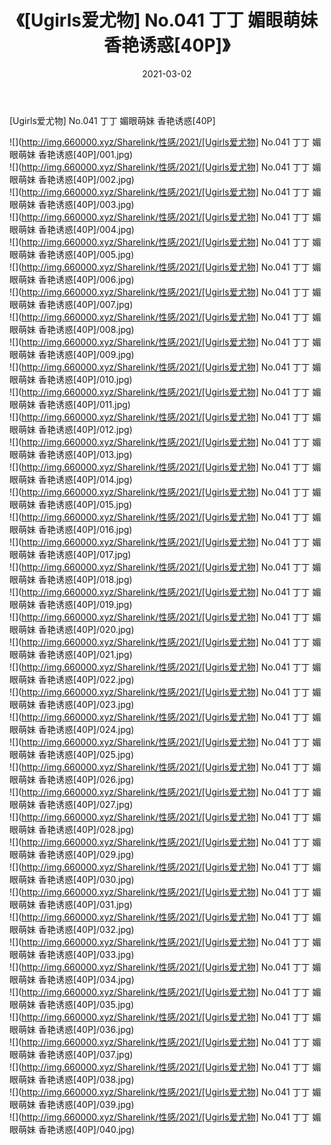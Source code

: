 ﻿---
layout: post
title:  《[Ugirls爱尤物] No.041 丁丁 媚眼萌妹 香艳诱惑[40P]》
date:   2021-03-02
img: http://img.660000.xyz/Sharelink/性感/2021/[Ugirls爱尤物] No.041 丁丁 媚眼萌妹 香艳诱惑[40P]/000.jpg
categories: [美女, 清纯, 唯美]
---

[Ugirls爱尤物] No.041 丁丁 媚眼萌妹 香艳诱惑[40P]

  ![](http://img.660000.xyz/Sharelink/性感/2021/[Ugirls爱尤物] No.041 丁丁 媚眼萌妹 香艳诱惑[40P]/001.jpg) <br> ![](http://img.660000.xyz/Sharelink/性感/2021/[Ugirls爱尤物] No.041 丁丁 媚眼萌妹 香艳诱惑[40P]/002.jpg) <br> ![](http://img.660000.xyz/Sharelink/性感/2021/[Ugirls爱尤物] No.041 丁丁 媚眼萌妹 香艳诱惑[40P]/003.jpg) <br> ![](http://img.660000.xyz/Sharelink/性感/2021/[Ugirls爱尤物] No.041 丁丁 媚眼萌妹 香艳诱惑[40P]/004.jpg) <br> ![](http://img.660000.xyz/Sharelink/性感/2021/[Ugirls爱尤物] No.041 丁丁 媚眼萌妹 香艳诱惑[40P]/005.jpg) <br> ![](http://img.660000.xyz/Sharelink/性感/2021/[Ugirls爱尤物] No.041 丁丁 媚眼萌妹 香艳诱惑[40P]/006.jpg) <br> ![](http://img.660000.xyz/Sharelink/性感/2021/[Ugirls爱尤物] No.041 丁丁 媚眼萌妹 香艳诱惑[40P]/007.jpg) <br> ![](http://img.660000.xyz/Sharelink/性感/2021/[Ugirls爱尤物] No.041 丁丁 媚眼萌妹 香艳诱惑[40P]/008.jpg) <br> ![](http://img.660000.xyz/Sharelink/性感/2021/[Ugirls爱尤物] No.041 丁丁 媚眼萌妹 香艳诱惑[40P]/009.jpg) <br> ![](http://img.660000.xyz/Sharelink/性感/2021/[Ugirls爱尤物] No.041 丁丁 媚眼萌妹 香艳诱惑[40P]/010.jpg) <br> ![](http://img.660000.xyz/Sharelink/性感/2021/[Ugirls爱尤物] No.041 丁丁 媚眼萌妹 香艳诱惑[40P]/011.jpg) <br> ![](http://img.660000.xyz/Sharelink/性感/2021/[Ugirls爱尤物] No.041 丁丁 媚眼萌妹 香艳诱惑[40P]/012.jpg) <br> ![](http://img.660000.xyz/Sharelink/性感/2021/[Ugirls爱尤物] No.041 丁丁 媚眼萌妹 香艳诱惑[40P]/013.jpg) <br> ![](http://img.660000.xyz/Sharelink/性感/2021/[Ugirls爱尤物] No.041 丁丁 媚眼萌妹 香艳诱惑[40P]/014.jpg) <br> ![](http://img.660000.xyz/Sharelink/性感/2021/[Ugirls爱尤物] No.041 丁丁 媚眼萌妹 香艳诱惑[40P]/015.jpg) <br> ![](http://img.660000.xyz/Sharelink/性感/2021/[Ugirls爱尤物] No.041 丁丁 媚眼萌妹 香艳诱惑[40P]/016.jpg) <br> ![](http://img.660000.xyz/Sharelink/性感/2021/[Ugirls爱尤物] No.041 丁丁 媚眼萌妹 香艳诱惑[40P]/017.jpg) <br> ![](http://img.660000.xyz/Sharelink/性感/2021/[Ugirls爱尤物] No.041 丁丁 媚眼萌妹 香艳诱惑[40P]/018.jpg) <br> ![](http://img.660000.xyz/Sharelink/性感/2021/[Ugirls爱尤物] No.041 丁丁 媚眼萌妹 香艳诱惑[40P]/019.jpg) <br> ![](http://img.660000.xyz/Sharelink/性感/2021/[Ugirls爱尤物] No.041 丁丁 媚眼萌妹 香艳诱惑[40P]/020.jpg) <br> ![](http://img.660000.xyz/Sharelink/性感/2021/[Ugirls爱尤物] No.041 丁丁 媚眼萌妹 香艳诱惑[40P]/021.jpg) <br> ![](http://img.660000.xyz/Sharelink/性感/2021/[Ugirls爱尤物] No.041 丁丁 媚眼萌妹 香艳诱惑[40P]/022.jpg) <br> ![](http://img.660000.xyz/Sharelink/性感/2021/[Ugirls爱尤物] No.041 丁丁 媚眼萌妹 香艳诱惑[40P]/023.jpg) <br> ![](http://img.660000.xyz/Sharelink/性感/2021/[Ugirls爱尤物] No.041 丁丁 媚眼萌妹 香艳诱惑[40P]/024.jpg) <br> ![](http://img.660000.xyz/Sharelink/性感/2021/[Ugirls爱尤物] No.041 丁丁 媚眼萌妹 香艳诱惑[40P]/025.jpg) <br> ![](http://img.660000.xyz/Sharelink/性感/2021/[Ugirls爱尤物] No.041 丁丁 媚眼萌妹 香艳诱惑[40P]/026.jpg) <br> ![](http://img.660000.xyz/Sharelink/性感/2021/[Ugirls爱尤物] No.041 丁丁 媚眼萌妹 香艳诱惑[40P]/027.jpg) <br> ![](http://img.660000.xyz/Sharelink/性感/2021/[Ugirls爱尤物] No.041 丁丁 媚眼萌妹 香艳诱惑[40P]/028.jpg) <br> ![](http://img.660000.xyz/Sharelink/性感/2021/[Ugirls爱尤物] No.041 丁丁 媚眼萌妹 香艳诱惑[40P]/029.jpg) <br> ![](http://img.660000.xyz/Sharelink/性感/2021/[Ugirls爱尤物] No.041 丁丁 媚眼萌妹 香艳诱惑[40P]/030.jpg) <br> ![](http://img.660000.xyz/Sharelink/性感/2021/[Ugirls爱尤物] No.041 丁丁 媚眼萌妹 香艳诱惑[40P]/031.jpg) <br> ![](http://img.660000.xyz/Sharelink/性感/2021/[Ugirls爱尤物] No.041 丁丁 媚眼萌妹 香艳诱惑[40P]/032.jpg) <br> ![](http://img.660000.xyz/Sharelink/性感/2021/[Ugirls爱尤物] No.041 丁丁 媚眼萌妹 香艳诱惑[40P]/033.jpg) <br> ![](http://img.660000.xyz/Sharelink/性感/2021/[Ugirls爱尤物] No.041 丁丁 媚眼萌妹 香艳诱惑[40P]/034.jpg) <br> ![](http://img.660000.xyz/Sharelink/性感/2021/[Ugirls爱尤物] No.041 丁丁 媚眼萌妹 香艳诱惑[40P]/035.jpg) <br> ![](http://img.660000.xyz/Sharelink/性感/2021/[Ugirls爱尤物] No.041 丁丁 媚眼萌妹 香艳诱惑[40P]/036.jpg) <br> ![](http://img.660000.xyz/Sharelink/性感/2021/[Ugirls爱尤物] No.041 丁丁 媚眼萌妹 香艳诱惑[40P]/037.jpg) <br> ![](http://img.660000.xyz/Sharelink/性感/2021/[Ugirls爱尤物] No.041 丁丁 媚眼萌妹 香艳诱惑[40P]/038.jpg) <br> ![](http://img.660000.xyz/Sharelink/性感/2021/[Ugirls爱尤物] No.041 丁丁 媚眼萌妹 香艳诱惑[40P]/039.jpg) <br> ![](http://img.660000.xyz/Sharelink/性感/2021/[Ugirls爱尤物] No.041 丁丁 媚眼萌妹 香艳诱惑[40P]/040.jpg) <br>